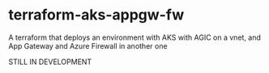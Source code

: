 # terraform-aks-appgw-fw
A terraform that deploys an environment with AKS with AGIC on a vnet, and App Gateway and Azure Firewall in another one

STILL IN DEVELOPMENT
